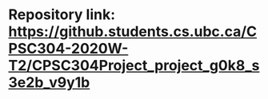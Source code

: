 # Repository link: https://github.students.cs.ubc.ca/CPSC304-2020W-T2/CPSC304Project_project_g0k8_s3e2b_v9y1b
